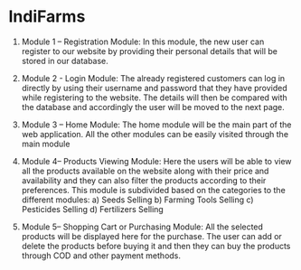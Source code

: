 # IndiFarms

1. Module 1 – Registration Module: In this module, the new user can register to our website 
by providing their personal details that will be stored in our database.

2. Module 2 - Login Module: The already registered customers can log in directly by using 
their username and password that they have provided while registering to the website. The 
details will then be compared with the database and accordingly the user will be moved to
the next page.

3. Module 3 – Home Module: The home module will be the main part of the web application. 
All the other modules can be easily visited through the main module

4. Module 4– Products Viewing Module: Here the users will be able to view all the products 
available on the website along with their price and availability and they can also filter the 
products according to their preferences. This module is subdivided based on the categories 
to the different modules:
a) Seeds Selling
b) Farming Tools Selling
c) Pesticides Selling
d) Fertilizers Selling

5. Module 5– Shopping Cart or Purchasing Module: All the selected products will be 
displayed here for the purchase. The user can add or delete the products before buying it 
and then they can buy the products through COD and other payment methods.
